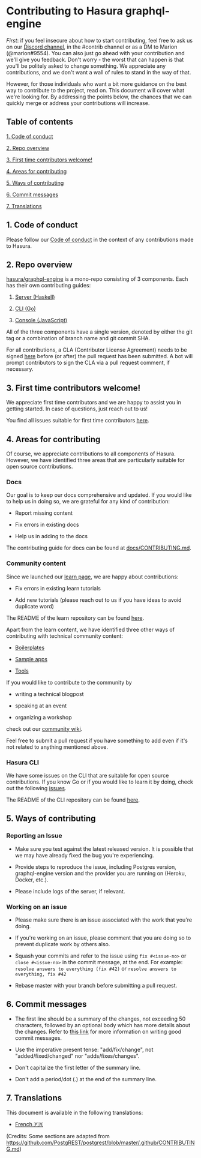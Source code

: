 # Contributing to Hasura graphql-engine

_First_: if you feel insecure about how to start contributing, feel free to ask us on our [Discord channel](https://discordapp.com/invite/hasura), in the #contrib channel or as a DM to Marion (@marion#9554). You can also just go ahead with your contribution and we'll give you feedback. Don't worry - the worst that can happen is that you'll be politely asked to change something. We appreciate any contributions, and we don't want a wall of rules to stand in the way of that.

However, for those individuals who want a bit more guidance on the best way to contribute to the project, read on. This document will cover what we're looking for. By addressing the points below, the chances that we
can quickly merge or address your contributions will increase.

## Table of contents

[1. Code of conduct ](#code-of-conduct)

[2. Repo overview ](#overview)

[3. First time contributors welcome! ](#first-timers)

[4. Areas for contributing ](#areas)

[5. Ways of contributing ](#ways)

[6. Commit messages ](#commit-messages)

[7. Translations ](#translations)

<a name="code-of-conduct"></a>

## 1. Code of conduct

Please follow our [Code of conduct](code-of-conduct.md) in the context of any contributions made to Hasura.

<a name="overview"></a>

## 2. Repo overview

[hasura/graphql-engine](https://github.com/hasura/graphql-engine) is a mono-repo
consisting of 3 components. Each has their own contributing guides:

1. [Server (Haskell)](server/CONTRIBUTING.md)

2. [CLI (Go)](cli/CONTRIBUTING.md)

3. [Console (JavaScript)](console/README.md#contributing-to-hasura-console)

All of the three components have a single version, denoted by either the git tag or a combination of branch name and git commit SHA.

For all contributions, a CLA (Contributor License Agreement) needs to be signed [here](https://cla-assistant.io/hasura/graphql-engine) before (or after) the pull request has been submitted. A bot will prompt contributors to sign the CLA via a pull request comment, if necessary.

<a name="first-timers"></a>

## 3. First time contributors welcome!

We appreciate first time contributors and we are happy to assist you in getting started. In case of questions, just reach out to us!

You find all issues suitable for first time contributors [here](https://github.com/hasura/graphql-engine/issues?q=is%3Aopen+is%3Aissue+label%3A%22good+first+issue%22).

<a name="areas"></a>

## 4. Areas for contributing

Of course, we appreciate contributions to all components of Hasura. However, we have identified three areas that are particularly suitable for open source contributions.

### Docs

Our goal is to keep our docs comprehensive and updated. If you would like to help us in doing so, we are grateful for any kind of contribution:

- Report missing content

- Fix errors in existing docs

- Help us in adding to the docs

The contributing guide for docs can be found at [docs/CONTRIBUTING.md](docs/CONTRIBUTING.md).

### Community content

Since we launched our [learn page](https://hasura.io/learn/), we are happy about contributions:

- Fix errors in existing learn tutorials

- Add new tutorials (please reach out to us if you have ideas to avoid duplicate word)

The README of the learn repository can be found [here](https://github.com/hasura/learn-graphql).

Apart from the learn content, we have identified three other ways of contributing with technical community content:

- [Boilerplates](https://github.com/hasura/graphql-engine/tree/master/community/boilerplates)

- [Sample apps](https://github.com/hasura/graphql-engine/tree/master/community/sample-apps)

- [Tools](community/tools)

If you would like to contribute to the community by

- writing a technical blogpost

- speaking at an event

- organizing a workshop

check out our [community wiki](https://github.com/hasura/graphql-engine/wiki/Community-Wiki).

Feel free to submit a pull request if you have something to add even if it's not related to anything mentioned above.

### Hasura CLI

We have some issues on the CLI that are suitable for open source contributions. If you know Go or if you would like to learn it by doing, check out the following [issues](https://github.com/hasura/graphql-engine/issues?q=is%3Aopen+is%3Aissue+label%3Ac%2Fcli+label%3A%22help+wanted%22).

The README of the CLI repository can be found [here](https://github.com/hasura/graphql-engine/tree/master/cli).

<a name="ways"></a>

## 5. Ways of contributing

### Reporting an Issue

- Make sure you test against the latest released version. It is possible that we may have already fixed the bug you're experiencing.

- Provide steps to reproduce the issue, including Postgres version,
  graphql-engine version and the provider you are running on (Heroku, Docker, etc.).

- Please include logs of the server, if relevant.

### Working on an issue

- Please make sure there is an issue associated with the work that you're doing.

- If you're working on an issue, please comment that you are doing so to prevent duplicate work by others also.

- Squash your commits and refer to the issue using `fix #<issue-no>` or `close #<issue-no>` in the commit message, at the end.
  For example: `resolve answers to everything (fix #42)` or `resolve answers to everything, fix #42`

- Rebase master with your branch before submitting a pull request.

<a name="commit-messages"></a>

## 6. Commit messages

- The first line should be a summary of the changes, not exceeding 50
  characters, followed by an optional body which has more details about the
  changes. Refer to [this link](https://github.com/erlang/otp/wiki/writing-good-commit-messages)
  for more information on writing good commit messages.

- Use the imperative present tense: "add/fix/change", not "added/fixed/changed" nor "adds/fixes/changes".

- Don't capitalize the first letter of the summary line.

- Don't add a period/dot (.) at the end of the summary line.

<a name="translations"></a>

## 7. Translations

This document is available in the following translations:

- [French 🇫🇷](translations/CONTRIBUTING.french.md)

(Credits: Some sections are adapted from https://github.com/PostgREST/postgrest/blob/master/.github/CONTRIBUTING.md)

